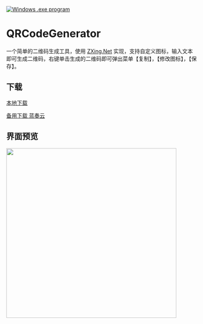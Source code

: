 [![Windows .exe program](https://raster.shields.io/badge/Windows%20.exe-program-blue.png)](https://ru.wikipedia.org/wiki/.EXE)

# QRCodeGenerator

一个简单的二维码生成工具，使用 [ZXing.Net](https://github.com/micjahn/ZXing.Net) 实现，支持自定义图标，输入文本即可生成二维码，右键单击生成的二维码即可弹出菜单【复制】，【修改图标】，【保存】。

## 下载

[本地下载](https://github.com/lalakii/QRCodeGenerator/releases)

[备用下载 蓝奏云](https://a01.lanzout.com/iQ7Av1r40ghg)

## 界面预览

<img src="https://cdn.jsdelivr.net/gh/lalakii/QRCodeGenerator/demo.jpg" width="450"/>